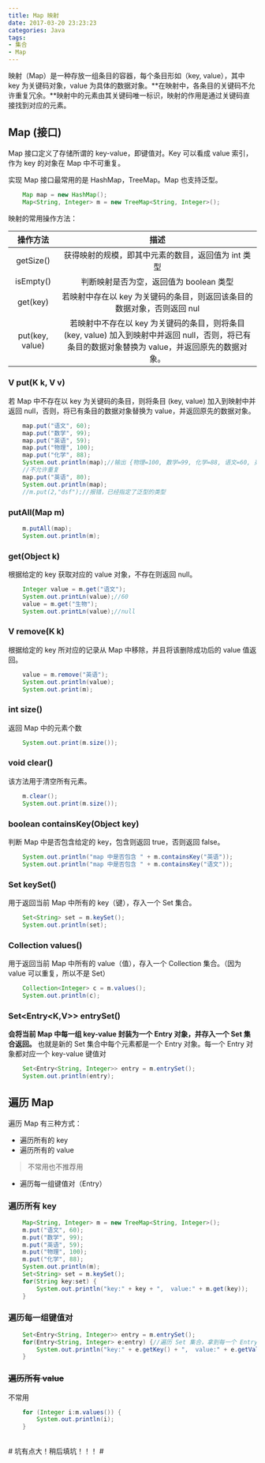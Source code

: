 ```yaml
---
title: Map 映射
date: 2017-03-20 23:23:23
categories: Java
tags: 
- 集合
- Map
---
```

映射（Map）是一种存放一组条目的容器，每个条目形如（key, value），其中 key 为关键码对象，value 为具体的数据对象。**在映射中，各条目的关键码不允许重复冗余。**映射中的元素由其关键码唯一标识，映射的作用是通过关键码直接找到对应的元素。

<!-- more -->
## Map (接口)
Map 接口定义了存储所谓的 key-value，即键值对。Key 可以看成 value 索引，作为 key 的对象在 Map 中不可重复。

实现 Map 接口最常用的是 HashMap，TreeMap。Map 也支持泛型。

```java
	Map map = new HashMap();
	Map<String, Integer> m = new TreeMap<String, Integer>();
```

映射的常用操作方法：

|操作方法|描述|
|:--:|:--:|
|getSize()|获得映射的规模，即其中元素的数目，返回值为 int 类型|
|isEmpty()|判断映射是否为空，返回值为 boolean 类型|
|get(key)|若映射中存在以 key 为关键码的条目，则返回该条目的数据对象，否则返回 nul|
|put(key, value)|若映射中不存在以 key 为关键码的条目，则将条目 (key, value) 加入到映射中并返回 null，否则，将已有条目的数据对象替换为 value，并返回原先的数据对象。|

### V put(K k, V v) ###
若 Map 中不存在以 key 为关键码的条目，则将条目 (key, value) 加入到映射中并返回 null，否则，将已有条目的数据对象替换为 value，并返回原先的数据对象。

```java
	map.put("语文", 60);
	map.put("数学", 99);
	map.put("英语", 59);
	map.put("物理", 100);
	map.put("化学", 88);
	System.out.println(map);//输出 {物理=100, 数学=99, 化学=88, 语文=60, 英语=59}
	//不允许重复
	map.put("英语", 80);
	System.out.println(map);
	//m.put(2,"dsf");//报错，已经指定了泛型的类型
```

### putAll(Map m)

```java
	m.putAll(map);
	System.out.println(m);
```

### get(Object k)
根据给定的 key 获取对应的 value 对象，不存在则返回 null。

```java
	Integer value = m.get("语文");
	System.out.printLn(value);//60
	value = m.get("生物");
	System.out.printLn(value);//null
```

### V remove(K k)
根据给定的 key 所对应的记录从 Map 中移除，并且将该删除成功后的 value 值返回。

```java
	value = m.remove("英语");
	System.out.println(value);
	System.out.print(m);
```

### int size()
返回 Map 中的元素个数

```java
	System.out.print(m.size());
```

### void clear()
该方法用于清空所有元素。

```java
	m.clear();
	System.out.print(m.size());
```

### boolean containsKey(Object key)
判断 Map 中是否包含给定的 key，包含则返回 true，否则返回 false。

```java
	System.out.println("map 中是否包含 " + m.containsKey("英语"));
	System.out.println("map 中是否包含 " + m.containsKey("语文"));
```

### Set keySet()
用于返回当前 Map 中所有的 key（键），存入一个 Set 集合。

```java
	Set<String> set = m.keySet();
	System.out.println(set);
```

### Collection values()
用于返回当前 Map 中所有的 value（值），存入一个 Collection 集合。（因为 value 可以重复，所以不是 Set）

```java
	Collection<Integer> c = m.values();
	System.out.println(c);
```

### Set<Entry<K,V>> entrySet()
**会将当前 Map 中每一组 key-value 封装为一个 Entry 对象，并存入一个 Set 集合返回。**
也就是新的 Set 集合中每个元素都是一个 Entry 对象。每一个 Entry 对象都对应一个 key-value 键值对

```java
	Set<Entry<String, Integer>> entry = m.entrySet();
	System.out.println(entry);
```

## 遍历 Map
遍历 Map 有三种方式：
- 遍历所有的 key
- 遍历所有的 value
>不常用也不推荐用
- 遍历每一组键值对（Entry）

### 遍历所有 key ###

```java
	Map<String, Integer> m = new TreeMap<String, Integer>();
	m.put("语文", 60);
	m.put("数学", 99);
	m.put("英语", 59);
	m.put("物理", 100);
	m.put("化学", 88);
	System.out.println(m);
	Set<String> set = m.keySet();
	for(String key:set) {
		System.out.println("key:" + key + ",  value:" + m.get(key));
	}
```

### 遍历每一组键值对

```java
	Set<Entry<String, Integer>> entry = m.entrySet();
	for(Entry<String, Integer> e:entry) {//遍历 Set 集合，拿到每一个 Entry 对象
		System.out.println("key:" + e.getKey() + ",  value:" + e.getValue());
	}
```

### ~~遍历所有 value~~
不常用

```java
	for (Integer i:m.values()) {
		System.out.println(i);
	}
```

</br>
# 坑有点大！稍后填坑！！！ #
